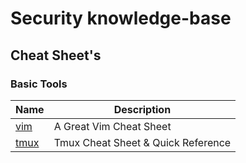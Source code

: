 # Security knowledge-base 

## Cheat Sheet's

### Basic Tools
Name | Description
---- | ----
[vim](https://vimsheet.com/)| A Great Vim Cheat Sheet
[tmux](https://tmuxcheatsheet.com/)| Tmux Cheat Sheet & Quick Reference




